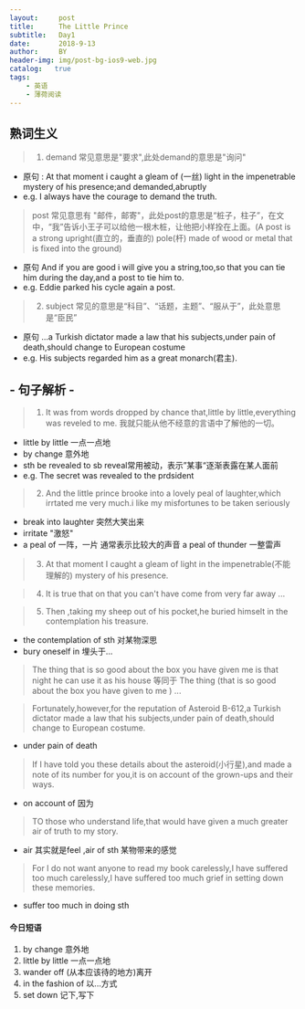 ```yaml
---
layout:     post
title:      The Little Prince
subtitle:   Day1
date:       2018-9-13
author:     BY
header-img: img/post-bg-ios9-web.jpg
catalog:   true
tags:
    - 英语
    - 薄荷阅读
---
```


## 熟词生义

> 1. demand 常见意思是"要求",此处demand的意思是"询问"

- 原句 :   At that moment i caught a gleam of (一丝) light in the impenetrable mystery of his presence;and demanded,abruptly
- e.g.  I always have the courage to demand the truth.

> post 常见意思有 "邮件，邮寄"，此处post的意思是“桩子，柱子”，在文中，“我”告诉小王子可以给他一根木桩，让他把小样拴在上面。(A post is a strong upright(直立的，垂直的) pole(杆) made of wood or metal that is fixed into the ground)

- 原句 And if you are good i will give you a string,too,so that you can tie him during the day,and a post to tie him to.
- e.g. Eddie parked his cycle again a post.

> 2. subject 常见的意思是“科目”、“话题，主题”、“服从于”，此处意思是“臣民”

- 原句  ...a Turkish dictator made a law that his subjects,under pain of death,should change to European costume
- e.g. His subjects regarded him as a great monarch(君主).


## - 句子解析 -

> 1. It was from words dropped by chance that,little by little,everything was reveled to me. 我就只能从他不经意的言语中了解他的一切。

- little by little 一点一点地
- by change 意外地
- sth be revealed to sb reveal常用被动，表示”某事“逐渐表露在某人面前
- e.g.  The secret was revealed to the prdsident

> 2. And the little prince brooke into a lovely peal of laughter,which irrtated me very much.i like my misfortunes to be taken seriously

- break into laughter 突然大笑出来
- irritate "激怒"
- a peal of 一阵，一片  通常表示比较大的声音 a peal of thunder 一整雷声

> 3. At that moment I caught a gleam of light in the impenetrable(不能理解的) mystery of his presence.

> 4. It is true that on that you can't have come from very far away ...

> 5. Then ,taking my sheep out of his pocket,he buried himselt in the contemplation his treasure.

- the contemplation of sth 对某物深思
- bury oneself in 埋头于...

> The thing that is so good about the box you have given me is that night he can use it as his house 
等同于 The thing (that is so good about the box you have given to me ) ... 

> Fortunately,however,for the reputation of Asteroid B-612,a Turkish dictator made a law that his subjects,under pain of death,should change to European costume.

- under pain of death

> If I have told you these details about the asteroid(小行星),and made a note of its number for you,it is on account of the grown-ups and their ways.

- on account of 因为  

> TO those who understand life,that would have given  a much greater air of truth to my story.

- air 其实就是feel ,air of sth 某物带来的感觉

> For I do not want anyone to read my book carelessly,I have suffered too much carelessly,I have suffered too much grief in setting down these memories.

- suffer too much in doing sth


#### 今日短语

1. by change 意外地
2. little by little 一点一点地
3. wander off (从本应该待的地方)离开
4. in the fashion of 以...方式
5. set down 记下,写下


